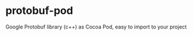 protobuf-pod
============

Google Protobuf library (c++) as Cocoa Pod, easy to import to your project
